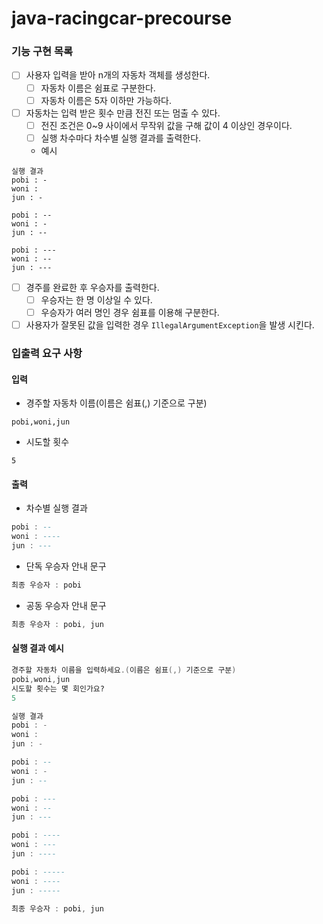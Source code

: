 # java-racingcar-precourse
### 기능 구현 목록
- [ ] 사용자 입력을 받아 n개의 자동차 객체를 생성한다.
	- [ ] 자동차 이름은 쉼표로 구분한다. 
	- [ ] 자동차 이름은 5자 이하만 가능하다.
- [ ] 자동차는 입력 받은 횟수 만큼 전진 또는 멈출 수 있다.
	 - [ ] 전진 조건은 0~9 사이에서 무작위 값을 구해 값이 4 이상인 경우이다.
	 - [ ] 실행 차수마다  차수별 실행 결과를 출력한다.
	- 예시
```
실행 결과
pobi : - 
woni : 
jun : - 

pobi : -- 
woni : - 
jun : --

pobi : --- 
woni : -- 
jun : ---
```
 - [ ] 경주를 완료한 후 우승자를 출력한다.
	 - [ ] 우승자는 한 명 이상일 수 있다.
	 - [ ] 우승자가 여러 명인 경우 쉼표를 이용해 구분한다.
 - [ ] 사용자가 잘못된 값을 입력한 경우 `IllegalArgumentException`을 발생 시킨다.

### 입출력 요구 사항

#### 입력

- 경주할 자동차 이름(이름은 쉼표(,) 기준으로 구분)

```autohotkey
pobi,woni,jun
```

- 시도할 횟수

```undefined
5
```

#### 출력

- 차수별 실행 결과

```ada
pobi : --
woni : ----
jun : ---
```

- 단독 우승자 안내 문구

```ada
최종 우승자 : pobi
```

- 공동 우승자 안내 문구

```ada
최종 우승자 : pobi, jun
```

#### 실행 결과 예시

```ada
경주할 자동차 이름을 입력하세요.(이름은 쉼표(,) 기준으로 구분)
pobi,woni,jun
시도할 횟수는 몇 회인가요?
5

실행 결과
pobi : -
woni : 
jun : -

pobi : --
woni : -
jun : --

pobi : ---
woni : --
jun : ---

pobi : ----
woni : ---
jun : ----

pobi : -----
woni : ----
jun : -----

최종 우승자 : pobi, jun
```